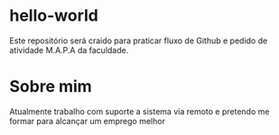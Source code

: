 # hello-world
Este repositório será craido para praticar fluxo de Github e pedido de atividade M.A.P.A da faculdade.
# Sobre mim
Atualmente trabalho com suporte a sistema via remoto e pretendo me formar para alcançar um emprego melhor
